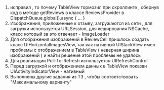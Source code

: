 1. исправил , то почему TableView тормозил при скроллинге , обернув код в методе getReviews в классе ReviewsProvider в  DispatchQueue.global().async { ... }
2. Изображения, приложенные к отзыву, загружаются из сети , для загрузки используется URLSession, для кеширования NSCache, класс который за это отвечает - ImageLoader
3. Для отображения изображений в ReviewCell пришлось создать класс UIHorizontalImagesView, так как нативный UIStackView имел проблемы с отображением в TableView ( неверная ширина изображений ) и найти решение этой проблемы не удалось 
4. Для реализации Pull-To-Refresh используется UIRefreshControl
5. Перед загрузкой и отображением данных в TableView показан UIActivityIndicatorView - нативный 
6. Выполнены другие задания из ТЗ , чтобы соответствовать  "Максимальному варианту"

